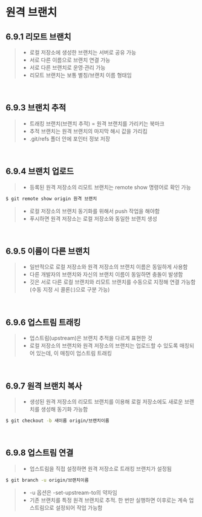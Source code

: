 <h1>원격 브랜치</h1>
<h2>6.9.1 리모트 브랜치</h2>

> - 로컬 저장소에 생성한 브랜치는 서버로 공유 가능
> - 서로 다른 이름으로 브랜치 연결 가능
> - 서로 다른 브랜치로 운영·관리 가능
> - 리모트 브랜치는 보통 별칭/브랜치 이름 형태임

<br>
<h2>6.9.3 브랜치 추적</h2>

> - 트래킹 브랜치(브랜치 추적) = 원격 브랜치를 가리키는 북마크
> - 추적 브랜치는 원격 브랜치의 마지막 해시 값을 가리킴
> - .git/refs 폴더 안에 포인터 정보 저장

<br>
<h2>6.9.4 브랜치 업로드</h2>

> - 등록된 원격 저장소의 리모트 브랜치는 remote show 명령어로 확인 가능
```bash
$ git remote show origin 원격 브랜치
```
> - 로컬 저장소의 브랜치 동기화를 위해서 push 작업을 해야함
> - 푸시하면 원격 저장소는 로컬 저장소와 동일한 브랜치 생성

<br>
<h2>6.9.5 이름이 다른 브랜치</h2>

> - 일반적으로 로컬 저장소와 원격 저장소의 브랜치 이름은 동일하게 사용함
>  - 다른 개발자의 브랜치와 자신의 브랜치 이름이 동일하면 충돌이 발생함
> - 깃은 서로 다른 로컬 브랜치와 리모트 브랜치를 수동으로 지정해 연결 가능함 (수동 지정 시 콜론(:)으로 구분 가능)

<br>
<h2>6.9.6 업스트림 트래킹</h2>

> - 업스트림(upstream)은 브랜치 추적을 다르게 표현한 것
> - 로컬 저장소의 브랜치와 원격 저장소의 브랜치는 업로드할 수 있도록 매칭되어 있는데, 이 매칭이 업스트림 트래킹

<br>
<h2>6.9.7 원격 브랜치 복사</h2>

> - 생성된 원격 저장소의 리모트 브랜치를 이용해 로컬 저장소에도 새로운 브랜치를 생성해 동기화 가능함
```bash
$ git checkout -b 새이름 origin/브랜치이름
```

<br>
<h2>6.9.8 업스트림 연결</h2>

> - 업스트림을 직접 설정하면 원격 저장소로 트래킹 브랜치가 설정됨
```bash
$ git branch -u origin/브랜치이름
```
> - -u 옵션은 -set-upstream-to의 약자임
> - 기존 브랜치를 특정 원격 브랜치로 추적. 한 번만 실행하면 이후로는 계속 업스트림으로 설정되어 작업 가능함